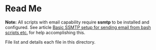 # Read Me

**Note:** All scripts with email capability require **ssmtp** to be installed 
and configured. See article [Basic SSMTP setup for sending email from bash scripts etc.](https://wiki.debian.org/PhilWyett/Articles/ks_ubuntu_00000002) for help accomplishing this.

File list and details each file in this directory.
